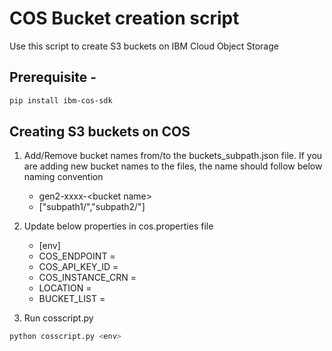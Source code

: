 # COS Bucket creation script 
Use this script to create S3 buckets on IBM Cloud Object Storage

## Prerequisite -

```bash
pip install ibm-cos-sdk
```

## Creating S3 buckets on COS

1. Add/Remove bucket names from/to the buckets_subpath.json file. If you are adding new bucket names to the files, the name should follow below naming convention 
	- gen2-xxxx-\<bucket name\>
    - ["subpath1/","subpath2/"]

2. Update below properties in cos.properties file
    - [env] 
    - COS_ENDPOINT = 
    - COS_API_KEY_ID = 
    - COS_INSTANCE_CRN =
    - LOCATION = 
    - BUCKET_LIST = 
3. Run cosscript.py

```bash
python cosscript.py <env>
```
